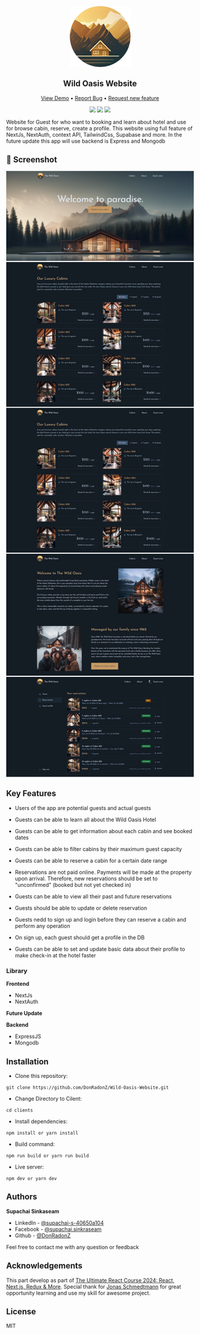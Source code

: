 <div align="center">

<img src="./clients/public/logo.png"/>

<h2>Wild Oasis Website</h2>

</div>

<div align="center">

<a href="https://wild-oasis-website-rosy.vercel.app/">View Demo</a>
•
<a href="https://github.com/DonRadonZ/E-commerce-Dashboard/issues">Report Bug</a>
•
<a href="https://github.com/DonRadonZ/E-commerce-Dashboard/pulls">Request new feature</a>

</div>

<div align="center">
<img src="https://img.shields.io/badge/Status-InComplete-success%253Fstyle%253Dflat?style=flat&color=orange
">
<a href="https://www.facebook.com/supachai.sinkraseam/"><img src="https://img.shields.io/badge/Supachai-1877F2?style=for-the-badge&logo=facebook&logoColor=white"/></a>
<a href="https://www.linkedin.com/in/supachai-s-40650a104/"><img src="https://img.shields.io/badge/Supachai_Sinkaseam-0077B5?style=for-the-badge&logo=linkedin&logoColor=white"/></a>
</div>

Website for Guest for who want to booking and learn about hotel and use for browse cabin, reserve, create a profile. This website using full feature of NextJs, NextAuth, context API, TailwindCss, Supabase and more. In the future update this app will use backend is Express and Mongodb


## 📸 Screenshot
<div align="center">
<img src="/screenshot/homepage.png
">
<img src="/screenshot/Cabin.png
">
<img src="/screenshot/cabinpage.png
">
<img src="/screenshot/About.png
">
<img src="/screenshot/reservations.png
">

</div>

## Key Features

* Users of the app are potential guests and actual guests

* Guests can be able to learn all about the Wild Oasis Hotel

* Guests can be able to get information about each cabin and see booked dates

* Guests can be able to filter cabins by their maximum guest capacity 

* Guests can be able to reserve a cabin for a certain date range

* Reservations are not paid online. Payments will be made at the property upon arrival. Therefore, new reservations should be set to "unconfirmed" (booked but not yet checked in)

* Guests can be able to view all their past and future reservations

* Guests should be able to update or delete reservation

* Guests nedd to sign up and login before they can reserve a cabin and perform any operation

* On sign up, each guest should get a profile in the DB

* Guests can be able to set and update basic data about their profile to make check-in at the hotel faster

### Library

**Frontend**
* NextJs
* NextAuth

**Future Update** 

**Backend**

* ExpressJS
* Mongodb


## Installation
* Clone this repository:

```
git clone https://github.com/DonRadonZ/Wild-Oasis-Website.git
```

* Change Directory to Cilent:

```
cd clients
```

* Install dependencies:

```
npm install or yarn install
```

* Build command:

```
npm run build or yarn run build
```

* Live server:

```
npm dev or yarn dev
```

<!-- ## Usage
Use examples liberally, and show the expected output if you can. It's helpful to have inline the smallest example of usage that you can demonstrate, while providing links to more sophisticated examples if they are too long to reasonably include in the README. -->

<!-- ## Support
Tell people where they can go to for help. It can be any combination of an issue tracker, a chat room, an email address, etc. -->

<!-- ## Roadmap
If you have ideas for releases in the future, it is a good idea to list them in the README. -->

<!-- ## Contributing
State if you are open to contributions and what your requirements are for accepting them.

For people who want to make changes to your project, it's helpful to have some documentation on how to get started. Perhaps there is a script that they should run or some environment variables that they need to set. Make these steps explicit. These instructions could also be useful to your future self.

You can also document commands to lint the code or run tests. These steps help to ensure high code quality and reduce the likelihood that the changes inadvertently break something. Having instructions for running tests is especially helpful if it requires external setup, such as starting a Selenium server for testing in a browser. -->

## Authors
 **Supachai Sinkaseam**

* LinkedIn - [@supachai-s-40650a104](https://www.linkedin.com/in/supachai-s-40650a104/)
* Facebook - [@supachai.sinkraseam](https://www.facebook.com/supachai.sinkraseam)
* Github - [@DonRadonZ](https://github.com/DonRadonZ)

Feel free to contact me with any question or feedback

## Acknowledgements

This part develop as part of [The Ultimate React Course 2024: React, Next.js, Redux & More](https://www.udemy.com/course/the-ultimate-react-course/?couponCode=KEEPLEARNING). Special thank for [Jonas Schmedtmann](https://www.udemy.com/user/jonasschmedtmann/) for great opportunity learning and use my skill for awesome project.

<!-- ## Authors and acknowledgment
Show your appreciation to those who have contributed to the project. -->

## License
MIT

<!-- ## Project status
If you have run out of energy or time for your project, put a note at the top of the README saying that development has slowed down or stopped completely. Someone may choose to fork your project or volunteer to step in as a maintainer or owner, allowing your project to keep going. You can also make an explicit request for maintainers. -->
